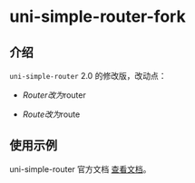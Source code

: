# uni-simple-router-fork

## 介绍

`uni-simple-router` 2.0 的修改版，改动点：

- $Router改为$router

- $Route改为$route

## 使用示例

uni-simple-router 官方文档 [查看文档](https://v2.hhyang.cn/v2/)。
